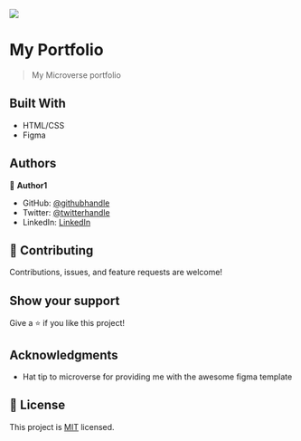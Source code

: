 ![](https://img.shields.io/badge/Microverse-blueviolet)

# My Portfolio

> My Microverse portfolio


## Built With

- HTML/CSS
- Figma

## Authors

👤 **Author1**

- GitHub: [@githubhandle](https://github.com/munyite001)
- Twitter: [@twitterhandle](https://twitter.com/emunyite)
- LinkedIn: [LinkedIn](https://www.linkedin.com/in/emmanuel-munyite-68545023a/)

## 🤝 Contributing

Contributions, issues, and feature requests are welcome!


## Show your support

Give a ⭐️ if you like this project!

## Acknowledgments

- Hat tip to microverse for providing me with the awesome figma template

## 📝 License

This project is [MIT](./LICENSE) licensed.
